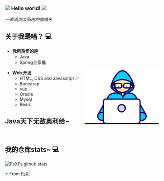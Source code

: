 ### <img src="https://github.com/rajput2107/rajput2107/blob/master/Assets/Hi.gif" width="29px"> Hello world!&nbsp;<img src="https://github.com/rajput2107/rajput2107/blob/master/Assets/Earth.gif" width="24px">
<em>一直追向太阳跑的嘻嘻☀️</em>
 <br/>
## 关于我是啥？ :computer: 
- **我所热爱的是**
	- Java
	- Spring全家桶

<img align="right" src="https://github.com/FsXI/FsXI/blob/master/Developer.gif"/>

- **Web 开发**
	- HTML, CSS and Javascript :white_check_mark:
	- Bootstrap
	- vue
	- Oracle
	- Mysql
	- Redis
  


## Java天下无敌奥利给~
<br/>

## 我的仓库stats~ :computer: 
![FsXI's github stats](https://github-readme-stats.vercel.app/api?username=abdullahalrifat&show_icons=true)


<p>


⭐️ From [FsXI](https://github.com/FsXI)
